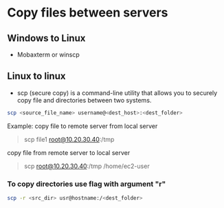 # Copy files between servers

## Windows to Linux

* Mobaxterm or winscp

## Linux to linux

* scp (secure copy) is a command-line utility that allows you to securely copy file and directories between two systems.

```sh
scp <source_file_name> username@<dest_host>:<dest_folder>
```

Example:
copy file to remote server from local server
> scp file1 root@10.20.30.40:/tmp

copy file from remote server to local server
>scp root@10.20.30.40:/tmp /home/ec2-user

### To copy directories use flag with argument "r"

```sh
scp -r <src_dir> usr@hostname:/<dest_folder>
```
